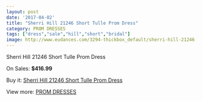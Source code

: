 ```yaml
---
layout: post
date: '2017-04-02'
title: "Sherri Hill 21246 Short Tulle Prom Dress"
category: PROM DRESSES
tags: ["dress","sale","hill","short","bridal"]
image: http://www.eudances.com/3294-thickbox_default/sherri-hill-21246-short-tulle-prom-dress.jpg
---
```

Sherri Hill 21246 Short Tulle Prom Dress

On Sales: **$416.99**
<a href="https://www.eudances.com/en/prom-dresses/1126-sherri-hill-21246-short-tulle-prom-dress.html"><amp-img layout="responsive" width="600" height="600" src="//www.eudances.com/3294-thickbox_default/sherri-hill-21246-short-tulle-prom-dress.jpg" alt="Sherri Hill 21246 Short Tulle Prom Dress 0" /></a>
<a href="https://www.eudances.com/en/prom-dresses/1126-sherri-hill-21246-short-tulle-prom-dress.html"><amp-img layout="responsive" width="600" height="600" src="//www.eudances.com/3295-thickbox_default/sherri-hill-21246-short-tulle-prom-dress.jpg" alt="Sherri Hill 21246 Short Tulle Prom Dress 1" /></a>
<a href="https://www.eudances.com/en/prom-dresses/1126-sherri-hill-21246-short-tulle-prom-dress.html"><amp-img layout="responsive" width="600" height="600" src="//www.eudances.com/3296-thickbox_default/sherri-hill-21246-short-tulle-prom-dress.jpg" alt="Sherri Hill 21246 Short Tulle Prom Dress 2" /></a>
<a href="https://www.eudances.com/en/prom-dresses/1126-sherri-hill-21246-short-tulle-prom-dress.html"><amp-img layout="responsive" width="600" height="600" src="//www.eudances.com/3297-thickbox_default/sherri-hill-21246-short-tulle-prom-dress.jpg" alt="Sherri Hill 21246 Short Tulle Prom Dress 3" /></a>
<a href="https://www.eudances.com/en/prom-dresses/1126-sherri-hill-21246-short-tulle-prom-dress.html"><amp-img layout="responsive" width="600" height="600" src="//www.eudances.com/3298-thickbox_default/sherri-hill-21246-short-tulle-prom-dress.jpg" alt="Sherri Hill 21246 Short Tulle Prom Dress 4" /></a>

Buy it: [Sherri Hill 21246 Short Tulle Prom Dress](https://www.eudances.com/en/prom-dresses/1126-sherri-hill-21246-short-tulle-prom-dress.html "Sherri Hill 21246 Short Tulle Prom Dress")

View more: [PROM DRESSES](https://www.eudances.com/en/13-prom-dresses "PROM DRESSES")
